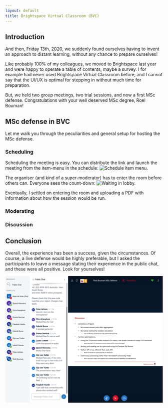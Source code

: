 ```yaml
---
layout: default
title: Brightspace Virtual Classroom (BVC)
---
```


## Introduction

And then, Friday 13th, 2020, we suddenly found ourselves having to invent an approach to distant learning,
without any chance to prepare ourselves!

Like probably 100% of my colleagues, we moved to Brightspace last year and were happy to operate a table of contents,
maybe a survey. I for example had never used Brightspace Virtual Classroom before, and I cannot say that the UI/UX 
is optimal for stepping in without much time for preparation.

But, we held two group meetings, two trial sessions, and now a first MSc defense.
Congratulations with your well deserved MSc degree, Roel Bouman!

## MSc defense in BVC

Let me walk you through the peculiarities and general setup for hosting the MSc defense.

### Scheduling

Scheduling the meeting is easy. You can distribute the link and launch the meeting from the item-menu in the schedule:
![][item-menu-schedule]

The organiser (and kind of a super-moderator) has to enter the room before others can. Everyone sees the count-down:
![][enter-meeting-room]

Eventually, I settled on entering the room and uploading a PDF with information about how the session would be run.



### Moderating


### Discussion


## Conclusion

Overall, the experience has been a success, given the circumstances.
Of course, a live defense would be highly preferable, but I asked the participants to leave a message stating 
their experience in the public chat, and these were all positive.
Look for yourselves!

![BVC screenshot][overview]

[welcome]:               roel-msc-welcome.png                        "Welcome to the session."
[overview]:              BVC-overview.png                            "Brightspace Virtual Classroom during defense."
[item-menu-schedule]:    BVC-item-menu-schedule.png                  "Schedule item menu."
[enter-meeting-room]:    BVC-lobby-enter-meeting-room-in-9-min.png   "Waiting in lobby."
[moderator-presenter]:   BVC-make-moderator-or-presenter.png         "Presenter indicated on icons in people tab."
[presenter]:             BVC-presenter.png                           "Make another person presenter."
[no-cam]:                BVC-settings-no-camera.png                  "Do not allow camera from attendees."
[no-priv-chat]:          BVC-settings-no-priv-chat.png               "No private chats."
[upload-etc]:            BVC-upload-poll-muteAll.png                 "Upload PDF etc."

